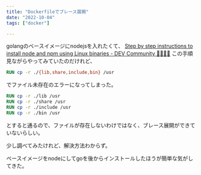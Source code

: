 ```yaml
---
title: "Dockerfileでブレース展開"
date: "2022-10-04"
tags: ["docker"]

---
```


golangのベースイメージにnodejsを入れたくて、
[Step by step instructions to install node and npm using Linux binaries - DEV Community 👩‍💻👨‍💻](https://dev.to/aashishpanthi/step-by-step-instructions-to-install-node-and-npm-using-linux-binaries-1e0h)
この手順見ながらやってみていたのだけれど、

```Dockerfile
RUN cp -r ./{lib,share,include,bin} /usr
```

でファイル未存在のエラーになってしまった。

```Dockerfile
RUN cp -r ./lib /usr
RUN cp -r ./share /usr
RUN cp -r ./include /usr
RUN cp -r ./bin /usr
```

とすると通るので、ファイルが存在しないわけではなく、ブレース展開ができていないらしい。

少し調べてみたけれど、解決方法わからず。

ベースイメージをnodeにしてgoを後からインストールしたほうが簡単な気がしてきた。
